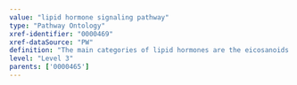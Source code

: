 ```yaml
---
value: "lipid hormone signaling pathway"
type: "Pathway Ontology"
xref-identifier: "0000469"
xref-dataSource: "PW"
definition: "The main categories of lipid hormones are the eicosanoids derived from arachidonic acid metabolism and the cholesterol derived steroid hormones. The signaling they initiate plays important roles in metabolism, inflammation and immunity, in the cardiovascular, nervous, renal and reproductive systems."
level: "Level 3"
parents: ['0000465']
---
```

